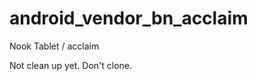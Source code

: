 android_vendor_bn_acclaim
=========================

Nook Tablet / acclaim

Not clean up yet. Don't clone.
